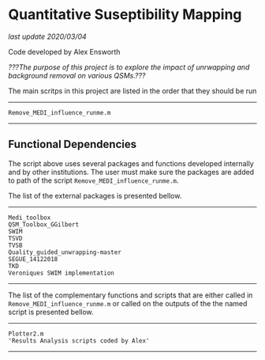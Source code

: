 # Quantitative Suseptibility Mapping
*last update 2020/03/04*

Code developed by Alex Ensworth

*???The purpose of this project is to explore the impact of unrwapping and background removal on various QSMs.???*

The main scritps in this project are listed in the order that they should be run

---
    Remove_MEDI_influence_runme.m
---

## Functional Dependencies 

The script above uses several packages and functions developed internally and by other institutions. The user must make sure the packages are added to path of the script `Remove_MEDI_influence_runme.m`.

The list of the external packages is presented bellow.

---
    Medi_toolbox
    QSM_Toolbox_GGilbert
    SWIM
    TSVD
    TVSB
    Quality_guided_unwrapping-master
    SEGUE_14122018
    TKD
    Veroniques SWIM implementation
---

The list of the complementary functions and scripts that are either called in `Remove_MEDI_influence_runme.m` or called on the outputs of the the named script is presented bellow. 

---
    Plotter2.m
    'Results Analysis scripts coded by Alex'  
---

